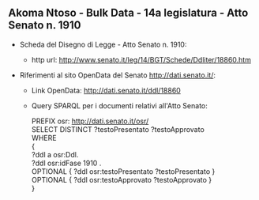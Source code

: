 ## Akoma Ntoso - Bulk Data - 14a legislatura - Atto Senato n. 1910 ##

* Scheda del Disegno di Legge - Atto Senato n. 1910:
	* http url: http://www.senato.it/leg/14/BGT/Schede/Ddliter/18860.htm

* Riferimenti al sito OpenData del Senato http://dati.senato.it/:
	* Link OpenData: http://dati.senato.it/ddl/18860
	* Query SPARQL per i documenti relativi all'Atto Senato:

        PREFIX osr: <http://dati.senato.it/osr/>  
		SELECT DISTINCT ?testoPresentato ?testoApprovato  
		WHERE  
		{  
		    ?ddl a osr:Ddl.  
		    ?ddl osr:idFase 1910 .  
		    OPTIONAL { ?ddl osr:testoPresentato ?testoPresentato }  
		    OPTIONAL { ?ddl osr:testoApprovato ?testoApprovato }  
		}
		